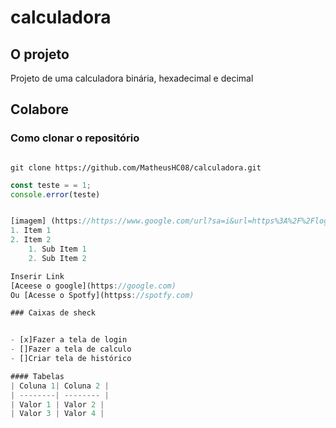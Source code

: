 # calculadora

## O projeto

Projeto de uma calculadora binária, hexadecimal e decimal




## Colabore




### Como clonar o repositório




```

git clone https://github.com/MatheusHC08/calculadora.git
```

```js
const teste = = 1;
console.error(teste)


[imagem] (https://https://www.google.com/url?sa=i&url=https%3A%2F%2Flogodetimes.com%2Flogo-parana-brasao-em-png%2F&psig=AOvVaw294AACDtVFQW8laQ-eYqcm&ust=1686937046752000&source=images&cd=vfe&ved=0CBEQjRxqFwoTCJiNqqvoxf8CFQAAAAAdAAAAABAE)
1. Item 1
2. Item 2
    1. Sub Item 1
    2. Sub Item 2

Inserir Link
[Aceese o google](https://google.com)
Ou [Acesse o Spotfy](httpss://spotfy.com)

### Caixas de sheck


- [x]Fazer a tela de login
- []Fazer a tela de calculo
- []Criar tela de histórico

#### Tabelas
| Coluna 1| Coluna 2 |
| --------| -------- |
| Valor 1 | Valor 2 |
| Valor 3 | Valor 4 |

